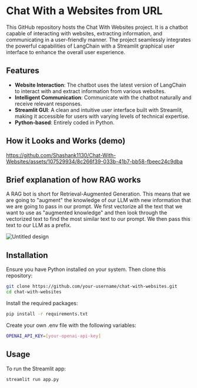 # Chat With a Websites from URL
This GitHub repository hosts the Chat With Websites project. It is a chatbot capable of interacting with websites, extracting information, and communicating in a user-friendly manner. The project seamlessly integrates the powerful capabilities of LangChain with a Streamlit graphical user interface to enhance the overall user experience.

## Features
- **Website Interaction**: The chatbot uses the latest version of LangChain to interact with and extract information from various websites.
- **Intelligent Communication**: Communicate with the chatbot naturally and receive relevant responses.
- **Streamlit GUI**: A clean and intuitive user interface built with Streamlit, making it accessible for users with varying levels of technical expertise.
- **Python-based**: Entirely coded in Python.

## How it Looks and Works (demo)

https://github.com/Shashank1130/Chat-With-Websites/assets/107529934/8c266f39-033b-41b7-bb58-fbeec24c9dba


## Brief explanation of how RAG works

A RAG bot is short for Retrieval-Augmented Generation. This means that we are going to "augment" the knowledge of our LLM with new information that we are going to pass in our prompt. We first vectorize all the text that we want to use as "augmented knowledge" and then look through the vectorized text to find the most similar text to our prompt. We then pass this text to our LLM as a prefix.

![Untitled design](https://github.com/Shashank1130/Chat-With-Websites/assets/107529934/9d3db91c-36f8-430b-8061-436f6d678699)

## Installation

Ensure you have Python installed on your system. Then clone this repository:

```bash
git clone https://github.com/your-username/chat-with-websites.git
cd chat-with-websites
```

Install the required packages:

```bash
pip install -r requirements.txt
```

Create your own .env file with the following variables:

```bash
OPENAI_API_KEY=[your-openai-api-key]
```

## Usage
To run the Streamlit app:

```bash
streamlit run app.py
```


